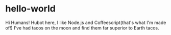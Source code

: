 # hello-world
Hi Humans!
Hubot here, I like Node.js and Coffeescript(that's what I'm made of!)
I've had tacos on the moon and find them far superior to Earth tacos.
